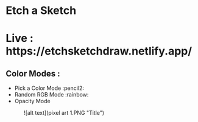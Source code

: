 <h1> Etch a Sketch </h1>
<h1 >Live : https://etchsketchdraw.netlify.app/ </h1>

<h2> Color Modes : </h2>
<ul>
  <li>Pick a Color Mode :pencil2: </li>
  <li> Random RGB Mode :rainbow: </li>
  <li> Opacity Mode </li>
<ul>
![alt text](pixel art 1.PNG "Title")
